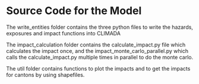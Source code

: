 # Source Code for the Model

The write_entities folder contains the three python files to write the hazards, exposures and impact functions
into CLIMADA

The impact_calculation folder contains the calculate_impact.py file which calculates the impact once, and the 
impact_monte_carlo_parallel.py which calls the calculate_impact.py multiple times in parallel to do the monte carlo.

The util folder contains functions to plot the impacts and to get the impacts for cantons by using shapefiles.
